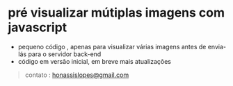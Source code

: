 # pré visualizar mútiplas imagens com javascript 

- pequeno código , apenas para visualizar várias imagens antes de envia-lás para o servidor back-end
- código em versão inicial, em breve mais atualizações 
> contato : honassislopes@gmail.com